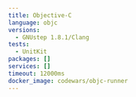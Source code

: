 ```yaml
---
title: Objective-C
language: objc
versions:
  - GNUstep 1.8.1/Clang
tests:
  - UnitKit
packages: []
services: []
timeout: 12000ms
docker_image: codewars/objc-runner
---
```

